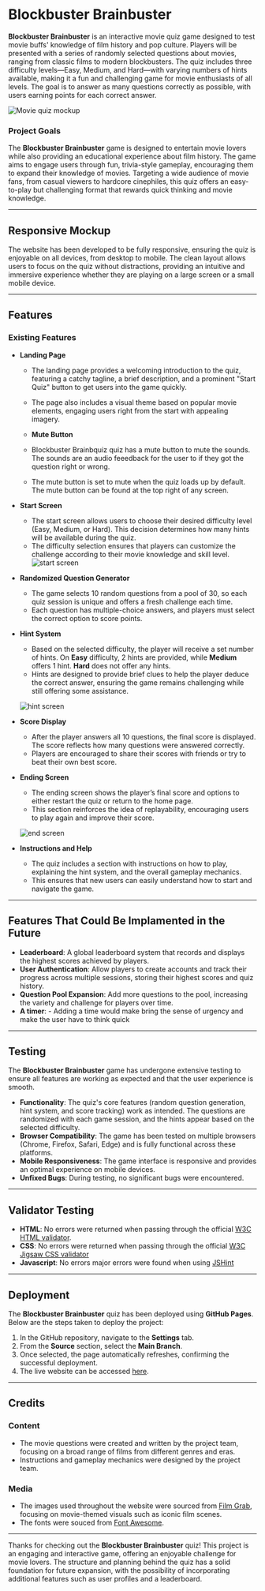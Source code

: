 # Blockbuster Brainbuster

**Blockbuster Brainbuster** is an interactive movie quiz game designed to test movie buffs' knowledge of film history and pop culture. Players will be presented with a series of randomly selected questions about movies, ranging from classic films to modern blockbusters. The quiz includes three difficulty levels—Easy, Medium, and Hard—with varying numbers of hints available, making it a fun and challenging game for movie enthusiasts of all levels. The goal is to answer as many questions correctly as possible, with users earning points for each correct answer.

![Movie quiz mockup](assets/images/readme/quiz-mockup-readme.webp)

### Project Goals
The **Blockbuster Brainbuster** game is designed to entertain movie lovers while also providing an educational experience about film history. The game aims to engage users through fun, trivia-style gameplay, encouraging them to expand their knowledge of movies. Targeting a wide audience of movie fans, from casual viewers to hardcore cinephiles, this quiz offers an easy-to-play but challenging format that rewards quick thinking and movie knowledge.

---

## Responsive Mockup
The website has been developed to be fully responsive, ensuring the quiz is enjoyable on all devices, from desktop to mobile. The clean layout allows users to focus on the quiz without distractions, providing an intuitive and immersive experience whether they are playing on a large screen or a small mobile device.

---

## Features

### Existing Features

- **Landing Page**
  - The landing page provides a welcoming introduction to the quiz, featuring a catchy tagline, a brief description, and a prominent "Start Quiz" button to get users into the game quickly.
  - The page also includes a visual theme based on popular movie elements, engaging users right from the start with appealing imagery.

  - **Mute Button**
  - Blockbuster Brainbquiz quiz has a mute button to mute the sounds.  The sounds are an audio feeedback for the user to if they got the question right or wrong.
  - The mute button is set to mute when the quiz loads up by default.  The mute button can be found at the top right of any screen.

- **Start Screen**
  - The start screen allows users to choose their desired difficulty level (Easy, Medium, or Hard). This decision determines how many hints will be available during the quiz.
  - The difficulty selection ensures that players can customize the challenge according to their movie knowledge and skill level.
  ![start screen](assets/images/readme/startscreen-readme.webp)

- **Randomized Question Generator**
  - The game selects 10 random questions from a pool of 30, so each quiz session is unique and offers a fresh challenge each time.
  - Each question has multiple-choice answers, and players must select the correct option to score points.

- **Hint System**
  - Based on the selected difficulty, the player will receive a set number of hints. On **Easy** difficulty, 2 hints are provided, while **Medium** offers 1 hint. **Hard** does not offer any hints.
  - Hints are designed to provide brief clues to help the player deduce the correct answer, ensuring the game remains challenging while still offering some assistance.

  ![hint screen](assets/images/readme/hints-readme.webp)

- **Score Display**
  - After the player answers all 10 questions, the final score is displayed. The score reflects how many questions were answered correctly.
  - Players are encouraged to share their scores with friends or try to beat their own best score.

- **Ending Screen**
  - The ending screen shows the player’s final score and options to either restart the quiz or return to the home page.
  - This section reinforces the idea of replayability, encouraging users to play again and improve their score.
  
  ![end screen](assets/images/readme/endscreen-readme.webp)

- **Instructions and Help**
  - The quiz includes a section with instructions on how to play, explaining the hint system, and the overall gameplay mechanics.
  - This ensures that new users can easily understand how to start and navigate the game.

---

## Features That Could Be Implamented in the Future
- **Leaderboard**: A global leaderboard system that records and displays the highest scores achieved by players.
- **User Authentication**: Allow players to create accounts and track their progress across multiple sessions, storing their highest scores and quiz history.
- **Question Pool Expansion**: Add more questions to the pool, increasing the variety and challenge for players over time.
- **A timer**: - Adding a time would make bring the sense of urgency and make the user have to think quick


---

## Testing

The **Blockbuster Brainbuster** game has undergone extensive testing to ensure all features are working as expected and that the user experience is smooth.

- **Functionality**: The quiz's core features (random question generation, hint system, and score tracking) work as intended. The questions are randomized with each game session, and the hints appear based on the selected difficulty.
- **Browser Compatibility**: The game has been tested on multiple browsers (Chrome, Firefox, Safari, Edge) and is fully functional across these platforms.
- **Mobile Responsiveness**: The game interface is responsive and provides an optimal experience on mobile devices.
- **Unfixed Bugs**: During testing, no significant bugs were encountered. 

---

## Validator Testing

- **HTML**: No errors were returned when passing through the official [W3C HTML validator](https://validator.w3.org/nu/?doc=https%3A%2F%2Fnickflanagn24.github.io%2Fblockbuster-brainbuster%2F). 
- **CSS**: No errors were returned when passing through the official [W3C Jigsaw CSS validator](https://jigsaw.w3.org/css-validator/validator?uri=https%3A%2F%2Fnickflanagn24.github.io%2Fblockbuster-brainbuster%2F&profile=css3svg&usermedium=all&warning=1&vextwarning=&lang=en)
- **Javascript**: No errors major errors were found when using [JSHint](https://jshint.com/)

---

## Deployment

The **Blockbuster Brainbuster** quiz has been deployed using **GitHub Pages**. Below are the steps taken to deploy the project:

1. In the GitHub repository, navigate to the **Settings** tab.
2. From the **Source** section, select the **Main Branch**.
3. Once selected, the page automatically refreshes, confirming the successful deployment.
4. The live website can be accessed [here](https://nickflanagn24.github.io/blockbuster-brainbuster/).

---

## Credits

### Content
- The movie questions were created and written by the project team, focusing on a broad range of films from different genres and eras.
- Instructions and gameplay mechanics were designed by the project team.

### Media
- The images used throughout the website were sourced from [Film Grab](https://film-grab.com/), focusing on movie-themed visuals such as iconic film scenes.
- The fonts were souced from [Font Awesome](https://fontawesome.com).

---

Thanks for checking out the **Blockbuster Brainbuster** quiz! This project is an engaging and interactive game, offering an enjoyable challenge for movie lovers. The structure and planning behind the quiz has a solid foundation for future expansion, with the possibility of incorporating additional features such as user profiles and a leaderboard.
